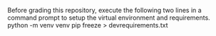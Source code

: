 Before grading this repository, execute the following two lines in a command prompt to setup the virtual environment and requirements.
python -m venv venv
pip freeze > devrequirements.txt
